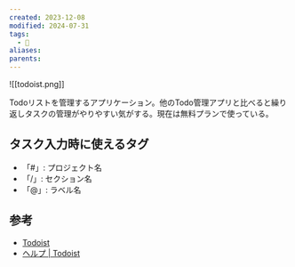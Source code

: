 ```yaml
---
created: 2023-12-08
modified: 2024-07-31
tags:
  - 🧰
aliases: 
parents: 
---
```

![[todoist.png]]

Todoリストを管理するアプリケーション。他のTodo管理アプリと比べると繰り返しタスクの管理がやりやすい気がする。現在は無料プランで使っている。

## タスク入力時に使えるタグ
- 「#」: プロジェクト名
- 「/」: セクション名
- 「@」: ラベル名

## 参考
- [Todoist](https://app.todoist.com/app/)
- [ヘルプ | Todoist](https://todoist.com/ja/help)